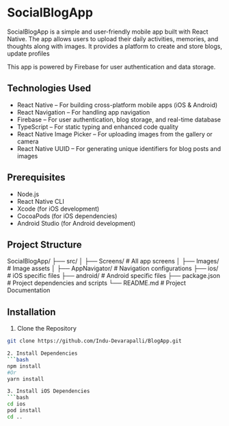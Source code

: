 # SocialBlogApp
SocialBlogApp is a simple and user-friendly mobile app built with React Native. The app allows users to upload their daily activities, memories, and thoughts along with images. It provides a platform to create and store blogs, update profiles

This app is powered by Firebase for user authentication and data storage.

## Technologies Used
* React Native – For building cross-platform mobile apps (iOS & Android)
* React Navigation – For handling app navigation
* Firebase – For user authentication, blog storage, and real-time database
* TypeScript – For static typing and enhanced code quality
* React Native Image Picker – For uploading images from the gallery or camera
* React Native UUID – For generating unique identifiers for blog posts and images

## Prerequisites
* Node.js
* React Native CLI 
* Xcode (for iOS development) 
* CocoaPods (for iOS dependencies) 
* Android Studio (for Android development) 

## Project Structure
SocialBlogApp/
├── src/
│   ├── Screens/        # All app screens
│   ├── Images/         # Image assets
│   ├── AppNavigator/   # Navigation configurations
├── ios/                # iOS specific files
├── android/            # Android specific files
├── package.json        # Project dependencies and scripts
└── README.md           # Project Documentation

## Installation
1. Clone the Repository
```bash
git clone https://github.com/Indu-Devarapalli/BlogApp.git

2. Install Dependencies
```bash
npm install
#Or 
yarn install

3. Install iOS Dependencies
```bash
cd ios
pod install
cd ..

